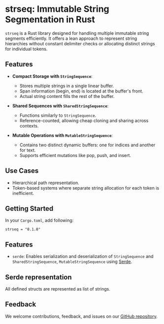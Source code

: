 # strseq: Immutable String Segmentation in Rust

`strseq` is a Rust library designed for handling multiple immutable string segments efficiently. It offers a lean approach to represent string hierarchies without constant delimiter checks or allocating distinct strings for individual tokens.

## Features

- **Compact Storage with `StringSequence`**: 
  - Stores multiple strings in a single linear buffer.
  - Span information (begin, end) is located at the buffer's front.
  - Actual string content fills the rest of the buffer.

- **Shared Sequences with `SharedStringSequence`**: 
  - Functions similarly to `StringSequence`.
  - Reference-counted, allowing cheap cloning and sharing across contexts.

- **Mutable Operations with `MutableStringSequence`**:
  - Contains two distinct dynamic buffers: one for indices and another for text.
  - Supports efficient mutations like pop, push, and insert.

## Use Cases

- Hierarchical path representation.
- Token-based systems where separate string allocation for each token is inefficient.

## Getting Started

In your `Cargo.toml`, add following:

```
strseq = "0.1.0"
```

## Features

- `serde`: Enables serialization and deserialization of `StringSequence` and `SharedStringSequence`, `MutableStringSequence` using [Serde](https://serde.rs/). 


## Serde representation

All defined structs are represented as list of strings.

## Feedback

We welcome contributions, feedback, and issues on our [GitHub repository](https://github.com/kang-sw/strseq-rs).
